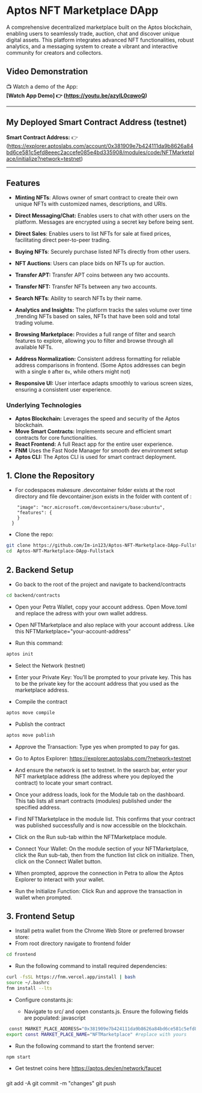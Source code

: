 
# Aptos NFT Marketplace DApp


A comprehensive decentralized marketplace built on the Aptos blockchain, enabling users to seamlessly trade, auction, chat and discover unique digital assets. This platform integrates advanced NFT functionalities, robust analytics, and a messaging system to create a vibrant and interactive community for creators and collectors.

## Video Demonstration

📺 Watch a demo of the App:  
**[Watch App Demo] 👉 (https://youtu.be/azyIL0cpwoQ)**

---
## My Deployed Smart Contract Address (testnet)
**Smart Contract Address:** 👉  (https://explorer.aptoslabs.com/account/0x381909e7b424111da9b8626a84bd6ce581c5efd8eeec2accefe085e4bd335908/modules/code/NFTMarketplace/initialize?network=testnet)  


---
## Features

*   **Minting NFTs**: Allows owner of smart contract to create their own unique NFTs with customized names, descriptions, and URIs.

*   **Direct Messaging/Chat:** Enables users to chat with other users on the platform. Messages are encrypted using a secret key before being sent.

*   **Direct Sales**: Enables users to list NFTs for sale at fixed prices, facilitating direct peer-to-peer trading.

*   **Buying NFTs**: Securely purchase listed NFTs directly from other users.

*   **NFT Auctions**: Users can place bids on NFTs up for auction.

*   **Transfer APT:** Transfer APT coins between any two accounts.

*   **Transfer NFT:** Transfer NFTs between any two accounts.

*   **Search NFTs**: Ability to search NFTs by their name.

*   **Analytics and Insights:** The platform tracks the sales volume over time ,trending NFTs based on sales, NFTs that have been sold and total trading volume. 

*  **Browsing Marketplace:** Provides a full range of filter and search features to explore, allowing you to filter and browse through all available NFTs.

*  **Address Normalization:** Consistent address formatting for reliable address comparisons in frontend. (Some Aptos addresses can begin with a single `0` after `0x`, while others might not)

*   **Responsive UI:** User interface adapts smoothly to various screen sizes, ensuring a consistent user experience.
 


### Underlying Technologies
*  **Aptos Blockchain:** Leverages the speed and security of the Aptos blockchain.
*   **Move Smart Contracts:** Implements secure and efficient smart contracts for core functionalities.
* **React Frontend:** A full React app for the entire user experience.
* **FNM** Uses the Fast Node Manager for smooth dev environment setup
* **Aptos CLI:** The Aptos CLI is used for smart contract deployment.



## 1. Clone the Repository
- For codespaces makesure .devcontainer folder exists at the root directory and file devcontainer.json exists in the folder with content of :
```{
    "image": "mcr.microsoft.com/devcontainers/base:ubuntu",
    "features": {
    }
  }
```
- Clone the repo:
```bash
git clone https://github.com/Im-in123/Aptos-NFT-Marketplace-DApp-Fullstack 
cd  Aptos-NFT-Marketplace-DApp-Fullstack 
```

## 2. Backend Setup
- Go back to the root of the  project and navigate to backend/contracts
```bash
cd backend/contracts
```
- Open your Petra Wallet, copy your account address. Open Move.toml and replace the adress with your own wallet address.

- Open NFTMarketplace and also replace with your account address. Like this NFTMarketplace="your-account-address"

- Run this command:
```bash
aptos init
```
- Select the Network (testnet) 

- Enter your Private Key: You’ll be prompted to your private key. This has to be the private key for the account address that you used as the marketplace address.

- Compile the contract
```bash
aptos move compile
```
- Publish the contract 
```bash
aptos move publish
```
- Approve the Transaction: Type yes when prompted to pay for gas.

- Go to Aptos Explorer:
https://explorer.aptoslabs.com/?network=testnet
- And ensure the network is set to testnet. In the search bar, enter your NFT marketplace address (the address where you deployed the contract) to locate your smart contract.
- Once your address loads, look for the Module tab on the dashboard. This tab lists all smart contracts (modules) published under the specified address.
- Find NFTMarketplace in the module list. This confirms that your contract was published successfully and is now accessible on the blockchain.
- Click on the Run sub-tab within the NFTMarketplace module.
- Connect Your Wallet: On the module section of your NFTMarketplace, click the Run sub-tab, then from the function list click on initialize. Then, click on the Connect Wallet button.
- When prompted, approve the connection in Petra to allow the Aptos Explorer to interact with your wallet.
- Run the Initialize Function: Click Run and approve the transaction in wallet when prompted.

## 3. Frontend Setup

- Install petra wallet from the Chrome Web Store or preferred browser store:
- From root directory navigate to frontend folder
```bash
cd frontend
```
 - Run the following command to install required dependencies:
```bash
curl -fsSL https://fnm.vercel.app/install | bash
source ~/.bashrc
fnm install --lts
```
- Configure constants.js:

  - Navigate to src/ and open constants.js. Ensure the following fields are populated:
javascript
```bash
 const MARKET_PLACE_ADDRESS="0x381909e7b424111da9b8626a84bd6ce581c5efd8eeec2accefe085e4bd335908" #replace with yours
export const MARKET_PLACE_NAME="NFTMarketplace" #replace with yours
```
- Run the following command to start the frontend server:
```bash
npm start
```
- Get testnet coins here
https://aptos.dev/en/network/faucet
 

###

git add -A
git commit -m "changes"
git push
 